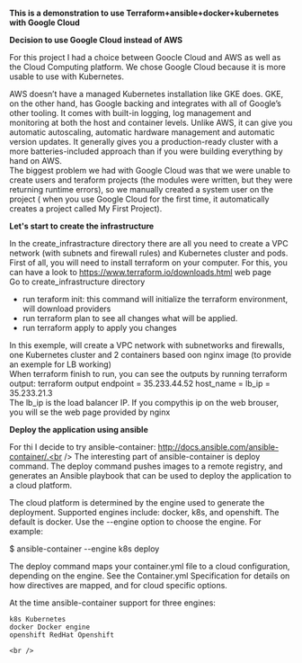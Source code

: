 **This is a demonstration to use Terraform+ansible+docker+kubernetes with Google Cloud**

**Decision to use Google Cloud instead of AWS**

 For this project I had a choice between Goocle Cloud and AWS as well as the Cloud Computing platform. We chose Google Cloud because it is more usable to use with Kubernetes. <br />


 AWS doesn’t have a managed Kubernetes installation like GKE does. GKE, on the other hand, has Google backing and integrates with all of Google’s other tooling. It comes with built-in logging, log management and monitoring at both the host and container levels. Unlike AWS, it can give you automatic autoscaling, automatic hardware management and automatic version updates. It generally gives you a production-ready cluster with a more batteries-included approach than if you were building everything by hand on AWS. <br />
The biggest problem we had with Google Cloud was that we were unable to create users and teraform projects (the modules were written, but they were returning runtime errors), so we manually created a system user on the project ( when you use Google Cloud for the first time, it automatically creates a project called My First Project). <br />
	
**Let's start to create the infrastructure** <br />

In the create_infrastracture directory there are all you need to create a VPC network (with subnets and firewall rules) and Kubernetes cluster and pods. <br />
First of all, you will need to install terraform on your computer. For this, you can have a look to https://www.terraform.io/downloads.html web page <br />
Go to create_infrastructure directory </br>
 - run teraform init: this command will initialize the terraform environment, will download providers 
 - run terraform plan to see all changes what will be applied. 
 - run terraform apply to apply you changes <br />

In this exemple, will create a VPC network with subnetworks and firewalls, one Kubernetes cluster and 2 containers based oon nginx image (to provide an exemple for LB working) <br />
When terraform finish to run, you can see the outputs by running terraform output:
terraform output endpoint = 35.233.44.52 host_name = lb_ip = 35.233.21.3 <br />
	The lb_ip is the load balancer IP. If you compythis ip on the web brouser, you will se the web page provided by nginx <br />

**Deploy the application using ansible**

For thi I decide to try ansible-container: http://docs.ansible.com/ansible-container/.<br />
The interesting part of ansible-container is deploy command.
The deploy command pushes images to a remote registry, and generates an Ansible playbook that can be used to deploy the application to a cloud platform.

The cloud platform is determined by the engine used to generate the deployment. Supported engines include: docker, k8s, and openshift. The default is docker. Use the --engine option to choose the engine. For example:

$ ansible-container --engine k8s deploy

The deploy command maps your container.yml file to a cloud configuration, depending on the engine. See the Container.yml Specification for details on how directives are mapped, and for cloud specific options.

At the time ansible-container support for three engines:

    k8s Kubernetes
    docker Docker engine
    openshift RedHat Openshift
    
    <br />
